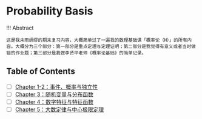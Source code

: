 # Probability Basis

!!! Abstract

    这是我未雨绸缪的期末复习内容，大概简单过了一遍我的数理基础课「概率论（H）」的所有内容。大概分为三个部分：第一部分是重点定理与定理证明；第二部分是我觉得有意义或者当时做错的作业题；第三部分是我做李贤平老师《概率论基础》的简单记录。

## Table of Contents

- [ ] [Chapter 1-2：事件、概率与独立性](./Chapter%201-2.md)
- [ ] [Chapter 3：随机变量与分布函数](./Chapter%203.md)
- [ ] [Chapter 4：数字特征与特征函数](./Chapter%204.md)
- [ ] [Chapter 5：大数定律与中心极限定理](./Chapter%205.md)
